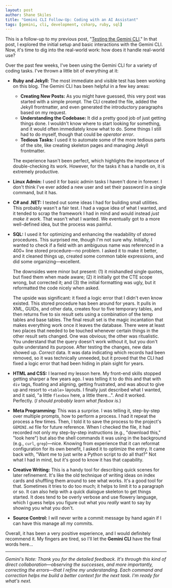 ```yaml
---
layout: post
author: Shane Skiles
title: "Gemini CLI Follow-Up: Coding with an AI Assistant"
tags: [gemini, cli, development, csharp, ruby, sql]
---
```


This is a follow-up to my previous post, "[Testing the Gemini CLI](/gemini-cli)." In that post, I explored the initial setup and basic interactions with the Gemini CLI. Now, it's time to dig into the real-world work: how does it handle real-world use?

Over the past few weeks, I've been using the Gemini CLI for a variety of coding tasks. I've thrown a little bit of everything at it:

*   **Ruby and Jekyll:** The most immediate and visible test has been working on this blog. The Gemini CLI has been helpful in a few key areas:
    *   **Creating New Posts:** As you might have guessed, this very post was started with a simple prompt. The CLI created the file, added the Jekyll frontmatter, and even generated the introductory paragraphs based on my request.
    *   **Understanding the Codebase:** It did a pretty good job of just getting things done. I wouldn't know where to start looking for something, and it would often immediately know what to do. Some things I still had to do myself, though that could be *operator error*.
    *   **Tedious Tasks:** I used it to automate some of the more tedious parts of the site, like creating skeleton pages and managing Jekyll frontmatter.

    The experience hasn't been perfect, which highlights the importance of double-checking its work. However, for the tasks it has a handle on, it is extremely productive.

*   **Linux Admin:** I used it for basic admin tasks I haven't done in forever. I don't think I've ever added a new user and set their password in a single command, but it has.

*   **C# and .NET:** I tested out some ideas I had for building small utilities. This probably wasn't a fair test. I had a vague idea of what I wanted, and it tended to scrap the framework I had in mind and would instead *just make it work*. That wasn't what I wanted. We eventually got to a more well-defined idea, but the process was painful.

*   **SQL:** I used it for optimizing and enhancing the readability of stored procedures. This surprised me, though I'm not sure why. Initially, I wanted to check if a field with an ambiguous name was referenced in a 400+ line stored procedure—no problem. I asked it to make it better, and it cleaned things up, created some common table expressions, and did some organizing—excellent.

    The downsides were minor but present: (1) it mishandled single quotes, but fixed them when made aware; (2) it initially got the CTE scope wrong, but corrected it; and (3) the initial formatting was ugly, but it reformatted the code nicely when asked.

    The upside was significant: it fixed a logic error that I didn't even know existed. This stored procedure has been around for years. It pulls in XML, GUIDs, and other data, creates four to five temporary tables, and then returns five to six result sets using a combination of the temp tables and base tables. The final result set is the magic incantation that makes everything work once it leaves the database. There were at least two places that needed to be touched whenever certain things in the other result sets changed. One was obvious; the other was ritualistic. You understand that the query doesn't work without it, but you don't quite understand its purpose. After testing the changes, new data showed up. *Correct* data. It was data indicating which records had been removed, so it was technically unneeded, but it proved that the CLI had fixed a logic error that had been hiding in plain sight for years.

*   **HTML and CSS:** I learned my lesson here. My front-end skills stopped getting sharper a few years ago. I was telling it to do this and that with `div` tags, floating and aligning, getting frustrated, and was about to give up and resort to `<table>` layouts. I finally just described what I wanted, and it said, "a little `flexbox` here, a little there...". And it worked. Perfectly. (*I should probably learn what flexbox is.*)

*   **Meta Programming:** This was a surprise. I was telling it, step-by-step over multiple prompts, how to perform a process. I had it repeat the process a few times. Then, I told it to save the process to the project's `GEMINI.md` file for future reference. When I checked the file, it had recorded not only my step-by-step instructions (e.g., "download this," "look here") but also the shell commands it was using in the background (e.g., `curl`, `grep`)—nice. Knowing from experience that it can reformat configuration for its own benefit, I asked it to optimize the entry. It came back with, "Want me to just write a Python script to do all that?" Not what I had in mind, but it's good to know it has that capability.

*   **Creative Writing:** This is a handy tool for describing quick scenes for later refinement. It's like the old technique of writing ideas on index cards and shuffling them around to see what works. It's a good tool for that. Sometimes it tries to do too much; it helps to limit it to a paragraph or so. It can also help with a quick dialogue skeleton to get things started. It does tend to be overly verbose and use flowery language, which I guess helps you figure out what you *really* want to say by showing you what you don't.

*   **Source Control:** I will never write a commit message by hand again if I can have this manage all my commits.

Overall, it has been a very positive experience, and I would definitely recommend it. My fingers are tired, so I'll let the **Gemini CLI** have the final words here...

---
*Gemini's Note: Thank you for the detailed feedback. It's through this kind of direct collaboration—observing the successes, and more importantly, correcting the errors—that I refine my understanding. Each command and correction helps me build a better context for the next task. I'm ready for what's next.*